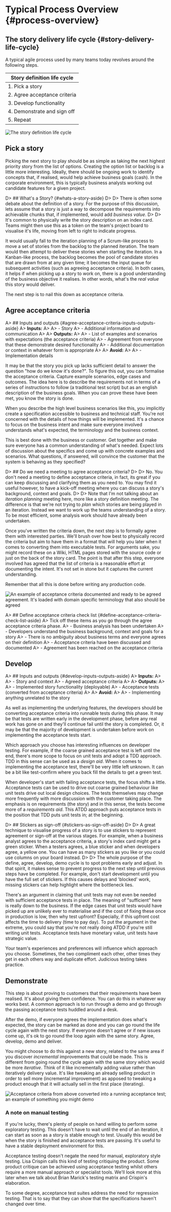 # Typical Process Overview {#process-overview}

## The story delivery life cycle {#story-delivery-life-cycle}

A typical agile process used by many teams today revolves around the following steps.

| Story definition life cycle   |
|-------------------------------|
| 1. Pick a story               |
| 2. Agree acceptance criteria  |
| 3. Develop functionality      |
| 4. Demonstrate and sign off   |
| 5. Repeat                     |


![The story definition life cycle](images/story_lifecycle.png)



## Pick a story

Picking the next story to play should be as simple as taking the next highest priority story from the list of options. Creating the option list or backlog is a little more interesting. Ideally, there should be ongoing work to identify concepts that, if realised, would help achieve business goals (cash). In the corporate environment, this is typically business analysts working out candidate features for a given project.

D> ## What's a Story? {#whats-a-story-aside}
D>
D> There is often some debate about the definition of a story. For the purpose of this discussion, lets assume that a story is just a way to decompose the requirements into achievable chunks that, if implemented, would add _business value_.
D>
D> It's common to physically write the story description on an index card. Teams might then use this as a token on the team's project board to visualise it's life, moving from left to right to indicate progress.

It would usually fall to the iteration planning of a Scrum-like process to move a set of stories from the backlog to the planned iteration. The team would then attempt to deliver these stories when starting the iteration. In a Kanban-like process, the backlog becomes the pool of candidate stories that are drawn from at any given time; it becomes the input queue for subsequent activities (such as agreeing acceptance criteria). In both cases, it helps if when picking up a story to work on, there is a good understanding of the business objective it realises. In other words, what's the _real value_ this story would deliver.

The next step is to nail this down as acceptance criteria.



## Agree acceptance criteria

A> ## Inputs and outputs {#agree-acceptance-criteria-inputs-outputs-aside}
A> **Inputs:**
A>
A> - Story
A> - Additional information and communication
A>
A> **Outputs:**
A>
A> - List of examples and scenarios with expectations (the acceptance criteria)
A> - Agreement from everyone that these demonstrate desired functionality
A> - Additional documentation or context in whatever form is appropriate
A>
A> **Avoid:**
A>
A> - Implementation details


It may be that the story you pick up lacks sufficient detail to answer the question "how do we know it's done?". To figure this out, you can formalise the acceptance criteria. Capture example scenarios, edge cases and outcomes. The idea here is to describe the requirements not in terms of a series of instructions to follow (a traditional test script) but as an english description of the business goals. When you can prove these have been met, you know the story is done.

When you describe the high level business scenarios like this, you implicitly create a specification accessible to business and technical staff. You're not concerned with the details of how things will be implemented. It's a chance to focus on the business intent and make sure everyone involved understands what's expected, the terminology and the business context.

This is best done with the business or customer. Get together and make sure everyone has a common understanding of what's needed. Expect lots of discussion about the specifics and come up with concrete examples and scenarios. What questions, if answered, will convince the customer that the system is behaving as they specified?

D> ## Do we need a meeting to agree acceptance criteria?
D>
D> No. You don't need a meeting to define acceptance criteria, in fact, its great if you can keep discussing and clarifying them as you need to. You may find it useful however, to have a kick-off meeting where you can discuss a story's background, context and goals.
D>
D> Note that I'm not talking about an _iteration planning_ meeting here, more like a story definition meeting. The difference is that we're not trying to _plan_ which stories are being played in an iteration. Instead we want to work up the teams understanding of a story. To be most efficient, some analysis work should have already been undertaken.

Once you've written the criteria down, the next step is to formally agree them with interested parties. We'll brush over how best to physically record the criteria but aim to have them in a format that will help you later when it comes to converting them into executable tests. For arguments sake, you might record these on a Wiki, HTML pages stored with the source code or just on the back of the story card. The point is that after this step, everyone involved has agreed that the list of criteria is a reasonable effort at documenting the intent. It's not set in stone but it captures the current understanding.

Remember that all this is done before writing any production code.

![An example of acceptance criteria documented and ready to be agreed agreement. It's loaded with domain specific terminology that also should be agreed](images/example_spec.png)


A> ## Define acceptance criteria check list {#define-acceptance-criteria-check-list-aside}
A> Tick off these items as you go through the agree acceptance criteria phase.
A> - Business analysis has been undertaken
A> - Developers understand the business background, context and goals for a story
A> - There is no ambiguity about business terms and everyone agrees on their definition
A> - Acceptance criteria have been discussed and documented
A> - Agreement has been reached on the acceptance criteria


## Develop

A> ## Inputs and outputs {#develop-inputs-outputs-aside}
A> **Inputs:**
A>
A> - Story and context
A> - Agreed acceptance criteria
A>
A> **Outputs:**
A>
A> - Implemented story functionality (deployable)
A> - Acceptance tests (converted from acceptance criteria)
A>
A> **Avoid:**
A>
A> - Implementing anything unrelated to the story


As well as implementing the underlying features, the developers should be converting acceptance criteria into runnable tests during this phase. It may be that tests are written early in the development phase, before any real work has gone on and they'll continue fail until the story is completed. Or, it may be that the majority of development is undertaken before work on implementing the acceptance tests start.

Which approach you choose has interesting influences on developer testing. For example, if the coarse grained acceptance test is left until the end, there's more scope to focus on unit tests and adopt a TDD approach. TDD in this sense can be used as a _design aid_. When it comes to implementing the acceptance test, there'll be very little left unknown. It can be a bit like test-confirm where you back fill the details to get a green test.

When developer's start with failing acceptance tests, the focus shifts a little. Acceptance tests can be used to drive out coarse grained behaviour like unit tests drive out local design choices. The tests themselves may change more frequently with more discussion with the customer taking place. The emphasis is on requirements (the story) and in this sense, the tests become more of a _requirements aid_. This ATDD approach puts acceptance tests in the position that TDD puts unit tests in; at the beginning.


D> ## Stickers as sign-off {#stickers-as-sign-off-aside}
D>
D> A great technique to visualise progress of a story is to use stickers to represent agreement or sign-off at the various stages. For example, when a business analyst agrees to the acceptance criteria, a story's index card might get a green sticker. When a testers agrees, a blue sticker and when developers agree, a yellow one. You can have as many stickers as you like or you could use columns on your board instead.
D>
D> The whole purpose of the define, agree, develop, demo cycle is to spot problems early and adjust. In that spirit, it makes sense to prevent progress to the next step until previous steps have be completed. For example, don't start development until you have the full set of stickers. If this causes delays and 'blocked' work, missing stickers can help highlight where the bottleneck lies.


There's an argument in claiming that unit tests may not even be needed with sufficient acceptance tests in place. The meaning of "sufficient" here is really down to the business. If the edge cases that unit tests would have picked up are unlikely ever to materialise and if the cost of fixing these once in production is low, then why test upfront? Especially, if this upfront cost affects the time to delivery (time to pay day). To put the argument in the extreme, you could say that you're not really doing ATDD if you're still writing unit tests. Acceptance tests have monetary value, unit tests have strategic value.

Your team's experiences and preferences will influence which approach you choose. Sometimes, the two compliment each other, other times they get in each others way and duplicate effort. Judicious testing takes practice.



## Demonstrate

This step is about proving to customers that their requirements have been realised. It's about giving them confidence. You can do this in whatever way works best. A common approach is to run through a demo and go through the passing acceptance tests huddled around a desk.

After the demo, if everyone agrees the implementation does what's expected, the story can be marked as done and you can go round the life cycle again with the next story. If everyone doesn't agree or if new issues come up, it's ok to go round the loop again with the same story. Agree, develop, demo and deliver.

You might choose to do this against a new story, related to the same area if you discover _incremental_ improvements that could be made. This is different from going round the cycle again with the same story which would be more _iterative_. Think of it like incrementally adding value rather than iteratively delivery value. It's like tweaking an already selling product in order to sell more (incremental improvement) as apposed to tweaking a product enough that it will actually sell in the first place (iterating).

![Acceptance criteria from above converted into a running acceptance test; an example of something you might demo](images/example_spec_passing.png)


### A note on manual testing

If you're lucky, there's plenty of people on hand willing to perform some exploratory testing. This doesn't have to wait until the end of an iteration, it can start as soon as a story is stable enough to test. Usually this would be when the story is finished and acceptance tests are passing. It's useful to have a stable deployment environment for this.

Acceptance testing doesn't negate the need for manual, exploratory style testing. Lisa Crispin calls this kind of testing critiquing the product. Some product critique can be achieved using acceptance testing whilst others require a more manual approach or specialist tools. We'll look more at this later when we talk about Brian Marick's testing matrix and Crispin's elaboration.

To some degree, acceptance test suites address the need for regression testing. That is to say that they can show that the specifications haven't changed over time.

